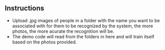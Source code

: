 ## Instructions
- Upload .jpg images of people in a folder with the name you want to be associated with for them to be recognized by the system, the more photos, the more acurate the recognition will be.
- The demo code will read from the folders in here and will train itself based on the photos provided.
